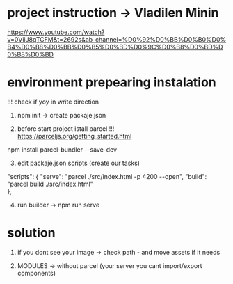 # project instruction -> Vladilen Minin
https://www.youtube.com/watch?v=0ViiJ8qTCFM&t=2692s&ab_channel=%D0%92%D0%BB%D0%B0%D0%B4%D0%B8%D0%BB%D0%B5%D0%BD%D0%9C%D0%B8%D0%BD%D0%B8%D0%BD

# environment prepearing instalation

!!! check if yoy in write direction

1) npm init -> create packaje.json

2) before start project istall parcel !!! 
https://parceljs.org/getting_started.html

npm install parcel-bundler --save-dev

3) edit packaje.json scripts (create our tasks)

  "scripts": {
    "serve": "parcel ./src/index.html -p 4200 --open", 
    "build": "parcel build ./src/index.html"    
  },

4) run builder -> npm run serve

# solution 

1) if you dont see your image -> check path - and move assets if it needs

2) MODULES -> without parcel (your server you cant import/export components)